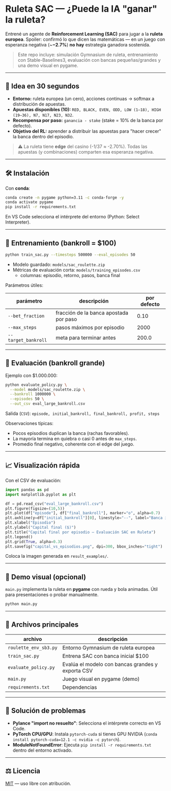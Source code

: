 # Ruleta SAC — ¿Puede la IA "ganar" la ruleta?

Entrené un agente de **Reinforcement Learning (SAC)** para jugar a la **ruleta europea**.
Spoiler: confirmó lo que dicen las matemáticas — en un juego con esperanza negativa
(~**−2.7%**) **no hay** estrategia ganadora sostenida.

> Este repo incluye: simulación Gymnasium de ruleta, entrenamiento con Stable-Baselines3,
> evaluación con bancas pequeñas/grandes y una demo visual en pygame.

---

## 🧠 Idea en 30 segundos

- **Entorno:** ruleta europea (un cero), acciones continuas → softmax a distribución de apuestas.
- **Apuestas disponibles (10):** `RED, BLACK, EVEN, ODD, LOW (1–18), HIGH (19–36), N7, N17, N23, N32`.
- **Recompensa por paso:** `ganancia - stake` (stake = 10% de la banca por defecto).
- **Objetivo del RL:** aprender a distribuir las apuestas para "hacer crecer" la banca dentro del episodio.

> ⚠️ La ruleta tiene **edge** del casino \(-1/37 ≈ -2.70\%\).
> Todas las apuestas (y combinaciones) comparten esa esperanza negativa.

---

## 🛠️ Instalación

Con **conda**:

```bash
conda create -n pygame python=3.11 -c conda-forge -y
conda activate pygame
pip install -r requirements.txt
```

En VS Code selecciona el intérprete del entorno (Python: Select Interpreter).

---

## 🚀 Entrenamiento (bankroll = $100)

```bash
python train_sac.py --timesteps 500000 --eval_episodes 50
```

- Modelo guardado: `models/sac_roulette.zip`
- Métricas de evaluación corta: `models/training_episodes.csv`
  - columnas: episodio, retorno, pasos, banca final

Parámetros útiles:

| parámetro        | descripción                                 | por defecto |
|------------------|---------------------------------------------|-------------|
| `--bet_fraction` | fracción de la banca apostada por paso      | 0.10        |
| `--max_steps`    | pasos máximos por episodio                  | 2000        |
| `--target_bankroll` | meta para terminar antes                  | 200.0       |

---

## 🧪 Evaluación (bankroll grande)

Ejemplo con $1.000.000:

```bash
python evaluate_policy.py \
  --model models/sac_roulette.zip \
  --bankroll 1000000 \
  --episodes 50 \
  --out_csv eval_large_bankroll.csv
```

Salida (`CSV`): `episode, initial_bankroll, final_bankroll, profit, steps`

Observaciones típicas:

- Pocos episodios duplican la banca (rachas favorables).
- La mayoría termina en quiebra o casi 0 antes de `max_steps`.
- Promedio final negativo, coherente con el edge del juego.

---

## 📈 Visualización rápida

Con el CSV de evaluación:

```python
import pandas as pd
import matplotlib.pyplot as plt

df = pd.read_csv("eval_large_bankroll.csv")
plt.figure(figsize=(10,5))
plt.plot(df["episode"], df["final_bankroll"], marker="o", alpha=0.7)
plt.axhline(y=df["initial_bankroll"][0], linestyle="--", label="Banca inicial")
plt.xlabel("Episodio")
plt.ylabel("Capital final ($)")
plt.title("Capital final por episodio — Evaluación SAC en Ruleta")
plt.legend()
plt.grid(True, alpha=0.3)
plt.savefig("capital_vs_episodios.png", dpi=300, bbox_inches="tight")
```

Coloca la imagen generada en `result_examples/`.

---

## 🎲 Demo visual (opcional)

`main.py` implementa la ruleta en **pygame** con rueda y bola animadas.  Útil para
presentaciones o probar manualmente.

```bash
python main.py
```

---

## 📂 Archivos principales

| archivo               | descripción                                        |
|-----------------------|----------------------------------------------------|
| `roulette_env_sb3.py` | Entorno Gymnasium de ruleta europea                |
| `train_sac.py`        | Entrena SAC con banca inicial $100                 |
| `evaluate_policy.py`  | Evalúa el modelo con bancas grandes y exporta CSV  |
| `main.py`             | Juego visual en pygame (demo)                      |
| `requirements.txt`    | Dependencias                                      |

---

## 🧰 Solución de problemas

- **Pylance "import no resuelto"**: Selecciona el intérprete correcto en VS Code.
- **PyTorch CPU/GPU**: Instala `pytorch-cuda` si tienes GPU NVIDIA (`conda install pytorch-cuda=12.1 -c nvidia -c pytorch`).
- **ModuleNotFoundError**: Ejecuta `pip install -r requirements.txt` dentro del entorno activado.

---

## ⚖️ Licencia

[MIT](LICENSE) — uso libre con atribución.

